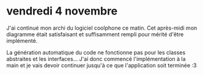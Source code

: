 # vendredi 4 novembre

J'ai continué mon archi du logiciel coolphone ce matin.
Cet après-midi mon diagramme était satisfaisant et suffisamment rempli pour mérité d'être implémenté.

La génération automatique du code ne fonctionne pas pour les classes abstraites et les interfaces...
J'ai donc commencé l'implémentation à la main et je vais devoir continuer jusqu'à ce que l'application soit terminée :3